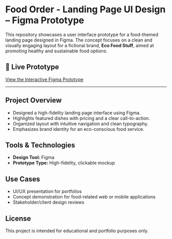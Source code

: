 # Food Order - Landing Page UI Design – Figma Prototype

This repository showcases a user interface prototype for a food-themed landing page designed in Figma. The concept focuses on a clean and visually engaging layout for a fictional brand, **Eco Food Stuff**, aimed at promoting healthy and sustainable food options.

## 🔗 Live Prototype  
[View the Interactive Figma Prototype](https://www.figma.com/proto/LRJzpnpLmBMj8OioGgWT98/landing-post?page-id=0%3A1&node-id=18-128&viewport=447%2C326%2C0.42&t=4ZEGCGaf5QWkJIyr-1&scaling=scale-down&content-scaling=fixed&starting-point-node-id=1%3A12)

---

## Project Overview
- Designed a high-fidelity landing page interface using Figma.
- Highlights featured dishes with pricing and a clear call-to-action.
- Organized layout with intuitive navigation and clean typography.
- Emphasizes brand identity for an eco-conscious food service.

## Tools & Technologies
- **Design Tool:** Figma
- **Prototype Type:** High-fidelity, clickable mockup

## Use Cases
- UI/UX presentation for portfolios
- Concept demonstration for food-related web or mobile applications
- Stakeholder/client design reviews

## License
This project is intended for educational and portfolio purposes only.
